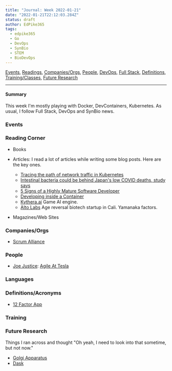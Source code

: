 ```yaml
---
title: "Journal: Week 2022-01-21"
date: "2022-01-21T22:12:03.284Z"
status: draft
author: EdPike365
tags:
  - edpike365
  - Go
  - DevOps
  - SynBio
  - STEM
  - BioDevOps
---
```


[Events](#events), [Readings](#readings), [Companies/Orgs](#orgs), [People](#people), [DevOps](#devops), [Full Stack](#fullstack), [Definitions](#definitions), [Training/Classes](#training), [Future Research](#future)

---

#### Summary

This week I'm mostly playing with Docker, DevContainers, Kubernetes. As usual, I follow Full Stack, DevOps and SynBio news.

### Events

### Reading Corner <a name="readings"></a>

- Books

- Articles: I read a lot of articles while writing some blog posts. Here are the key ones.
  - [Tracing the path of network traffic in Kubernetes](https://learnk8s.io/kubernetes-network-packets)
  - [Intestinal bacteria could be behind Japan's low COVID deaths, study says](https://www.japantimes.co.jp/news/2022/01/14/national/intestinal-bacteria-covid19-mortality-rates/)
  - [5 Signs of a Highly Mature Software Developer](https://levelup.gitconnected.com/5-signs-of-a-highly-mature-software-developer-a23285e5cf1b)
  - [Developing inside a Container](https://code.visualstudio.com/docs/remote/containers)
  - [Kythera.ai](https://www.kythera.ai/) Game AI engine.
  - [Alto Labs](https://www.technologyreview.com/2021/09/04/1034364/altos-labs-silicon-valleys-jeff-bezos-milner-bet-living-forever/) Age reversal biotech startup in Cali. Yamanaka factors.

- Magazines/Web Sites

### Companies/Orgs <a name="orgs"></a>

- [Scrum Alliance](https://www.scrumalliance.org/)

### People <a name="people"></a>

- [Joe Justice](https://www.scrumalliance.org/community/profile/jjustice): [Agile At Tesla](https://www.theagilewire.com/post/agile-at-tesla-with-joe-justice)

### Languages <a name="languages"></a>

### Definitions/Acronyms <a name="definitions"></a>

- [12 Factor App](https://12factor.net/)

### Training <a name="training"></a>

### Future Research <a name="future"></a>

Things I ran across and thought "Oh yeah, I need to look into that sometime, but not now."

- [Golgi Apparatus](https://en.wikipedia.org/wiki/Golgi_apparatus)
- [Dask](https://docs.dask.org/en/stable/)
